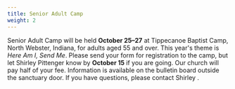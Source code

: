 ```yaml
---
title: Senior Adult Camp
weight: 2
---
```


Senior Adult Camp will be held **October 25–27** at Tippecanoe Baptist Camp, North Webster, Indiana, for adults aged 55 and over. This year's theme is *Here Am I, Send Me*. Please send your form for registration to the camp, but let Shirley Pittenger know by **October 15** if you are going. Our church will pay half of your fee. Information is available on the bulletin board outside the sanctuary door. If you have questions, please contact Shirley  .